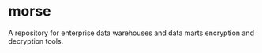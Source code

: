 # morse
A repository for enterprise data warehouses and data marts encryption and decryption tools.
